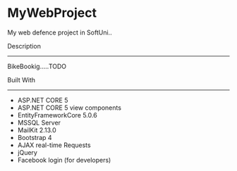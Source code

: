 # MyWebProject
My web defence project in SoftUni..



Description
___________________________________________
BikeBookig.....TODO



Built With
___________________________________________

* ASP.NET CORE 5
* ASP.NET CORE 5 view components
* EntityFrameworkCore 5.0.6
* MSSQL Server
* MailKit 2.13.0
* Bootstrap 4
* AJAX real-time Requests
* jQuery
* Facebook login (for developers)


